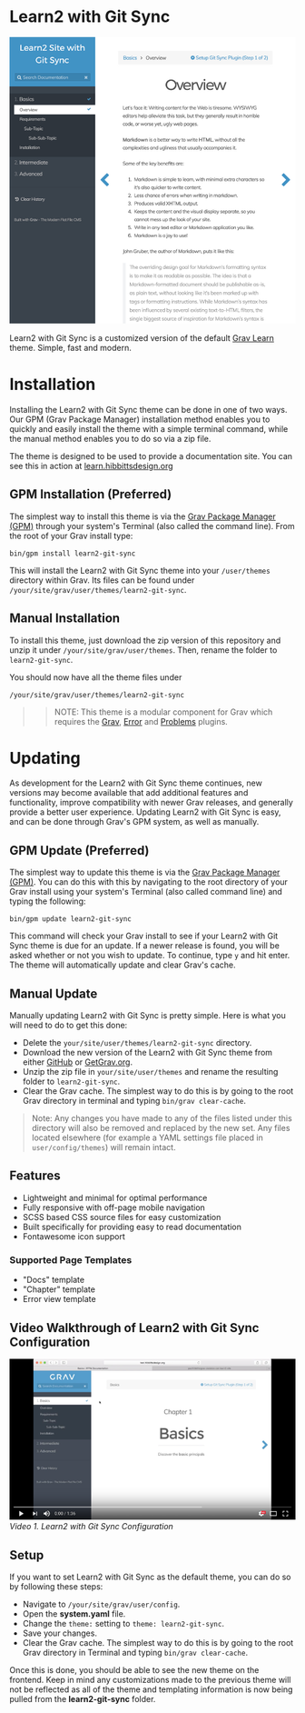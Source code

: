 # Learn2 with Git Sync

![Learn2 with Git Sync](screenshot.jpg)

Learn2 with Git Sync is a customized version of the default [Grav Learn](http://learn.getgrav.org) theme. Simple, fast and modern.

# Installation

Installing the Learn2 with Git Sync theme can be done in one of two ways. Our GPM (Grav Package Manager) installation method enables you to quickly and easily install the theme with a simple terminal command, while the manual method enables you to do so via a zip file.

The theme is designed to be used to provide a documentation site. You can see this in action at [learn.hibbittsdesign.org](http://learn.hibbittsdesign.org)

## GPM Installation (Preferred)

The simplest way to install this theme is via the [Grav Package Manager (GPM)](http://learn.getgrav.org/advanced/grav-gpm) through your system's Terminal (also called the command line).  From the root of your Grav install type:

    bin/gpm install learn2-git-sync

This will install the Learn2 with Git Sync theme into your `/user/themes` directory within Grav. Its files can be found under `/your/site/grav/user/themes/learn2-git-sync`.

## Manual Installation

To install this theme, just download the zip version of this repository and unzip it under `/your/site/grav/user/themes`. Then, rename the folder to `learn2-git-sync`.

You should now have all the theme files under

    /your/site/grav/user/themes/learn2-git-sync

>> NOTE: This theme is a modular component for Grav which requires the [Grav](http://github.com/getgrav/grav), [Error](https://github.com/getgrav/grav-theme-error) and [Problems](https://github.com/getgrav/grav-plugin-problems) plugins.

# Updating

As development for the Learn2 with Git Sync theme continues, new versions may become available that add additional features and functionality, improve compatibility with newer Grav releases, and generally provide a better user experience. Updating Learn2 with Git Sync is easy, and can be done through Grav's GPM system, as well as manually.

## GPM Update (Preferred)

The simplest way to update this theme is via the [Grav Package Manager (GPM)](http://learn.getgrav.org/advanced/grav-gpm). You can do this with this by navigating to the root directory of your Grav install using your system's Terminal (also called command line) and typing the following:

    bin/gpm update learn2-git-sync

This command will check your Grav install to see if your Learn2 with Git Sync theme is due for an update. If a newer release is found, you will be asked whether or not you wish to update. To continue, type `y` and hit enter. The theme will automatically update and clear Grav's cache.

## Manual Update

Manually updating Learn2 with Git Sync is pretty simple. Here is what you will need to do to get this done:

* Delete the `your/site/user/themes/learn2-git-sync` directory.
* Download the new version of the Learn2 with Git Sync theme from either [GitHub](https://github.com/hibbitts-design/grav-theme-learn2-git-sync) or [GetGrav.org](http://getgrav.org/downloads/themes#extras).
* Unzip the zip file in `your/site/user/themes` and rename the resulting folder to `learn2-git-sync`.
* Clear the Grav cache. The simplest way to do this is by going to the root Grav directory in terminal and typing `bin/grav clear-cache`.

> Note: Any changes you have made to any of the files listed under this directory will also be removed and replaced by the new set. Any files located elsewhere (for example a YAML settings file placed in `user/config/themes`) will remain intact.

## Features

* Lightweight and minimal for optimal performance
* Fully responsive with off-page mobile navigation
* SCSS based CSS source files for easy customization
* Built specifically for providing easy to read documentation
* Fontawesome icon support

### Supported Page Templates

* "Docs" template
* "Chapter" template
* Error view template

## Video Walkthrough of Learn2 with Git Sync Configuration
[![Learn2 with Git Sync Configuration](https://github.com/paulhibbitts/github-repo-images/blob/master/video-learn2-git-sync-config.png?raw=true)](https://www.youtube.com/watch?v=aO3CW0yc4_Y)  
_Video 1. Learn2 with Git Sync Configuration_

## Setup

If you want to set Learn2 with Git Sync as the default theme, you can do so by following these steps:

* Navigate to `/your/site/grav/user/config`.
* Open the **system.yaml** file.
* Change the `theme:` setting to `theme: learn2-git-sync`.
* Save your changes.
* Clear the Grav cache. The simplest way to do this is by going to the root Grav directory in Terminal and typing `bin/grav clear-cache`.

Once this is done, you should be able to see the new theme on the frontend. Keep in mind any customizations made to the previous theme will not be reflected as all of the theme and templating information is now being pulled from the **learn2-git-sync** folder.
